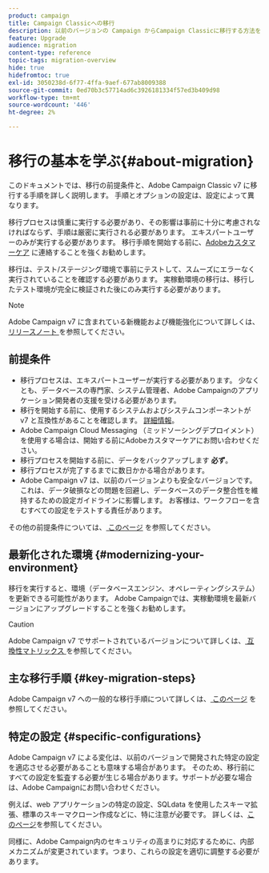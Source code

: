 ```yaml
---
product: campaign
title: Campaign Classicへの移行
description: 以前のバージョンの Campaign からCampaign Classicに移行する方法を説明します
feature: Upgrade
audience: migration
content-type: reference
topic-tags: migration-overview
hide: true
hidefromtoc: true
exl-id: 3050238d-6f77-4ffa-9aef-677ab8009388
source-git-commit: 0ed70b3c57714ad6c3926181334f57ed3b409d98
workflow-type: tm+mt
source-wordcount: '446'
ht-degree: 2%

---
```


# 移行の基本を学ぶ{#about-migration}



このドキュメントでは、移行の前提条件と、Adobe Campaign Classic v7 に移行する手順を詳しく説明します。 手順とオプションの設定は、設定によって異なります。

移行プロセスは慎重に実行する必要があり、その影響は事前に十分に考慮されなければならず、手順は厳密に実行される必要があります。 エキスパートユーザーのみが実行する必要があります。 移行手順を開始する前に、[Adobeカスタマーケア &#x200B;](https://helpx.adobe.com/jp/enterprise/admin-guide.html/enterprise/using/support-for-experience-cloud.ug.html) に連絡することを強くお勧めします。

移行は、テスト/ステージング環境で事前にテストして、スムーズにエラーなく実行されていることを確認する必要があります。 実稼動環境の移行は、移行したテスト環境が完全に検証された後にのみ実行する必要があります。

>[!NOTE]
>
>Adobe Campaign v7 に含まれている新機能および機能強化について詳しくは、[&#x200B; リリースノート &#x200B;](../../rn/using/latest-release.md) を参照してください。


## 前提条件

* 移行プロセスは、エキスパートユーザーが実行する必要があります。 少なくとも、データベースの専門家、システム管理者、Adobe Campaignのアプリケーション開発者の支援を受ける必要があります。
* 移行を開始する前に、使用するシステムおよびシステムコンポーネントが v7 と互換性があることを確認します。 [詳細情報](../../rn/using/compatibility-matrix.md)。
* Adobe Campaign Cloud Messaging （ミッドソーシングデプロイメント）を使用する場合は、開始する前にAdobeカスタマーケアにお問い合わせください。
* 移行プロセスを開始する前に、データをバックアップします **必ず**。
* 移行プロセスが完了するまでに数日かかる場合があります。
* Adobe Campaign v7 は、以前のバージョンよりも安全なバージョンです。これは、データ破損などの問題を回避し、データベースのデータ整合性を維持するための設定ガイドラインに影響します。 お客様は、ワークフローを含むすべての設定をテストする責任があります。

その他の前提条件については、[&#x200B; このページ &#x200B;](../../migration/using/before-starting-migration.md) を参照してください。


## 最新化された環境 {#modernizing-your-environment}

移行を実行すると、環境（データベースエンジン、オペレーティングシステム）を更新できる可能性があります。 Adobe Campaignでは、実稼動環境を最新バージョンにアップグレードすることを強くお勧めします。

>[!CAUTION]
>
>Adobe Campaign v7 でサポートされているバージョンについて詳しくは、[&#x200B; 互換性マトリックス &#x200B;](../../rn/using/compatibility-matrix.md) を参照してください。

## 主な移行手順 {#key-migration-steps}

Adobe Campaign v7 への一般的な移行手順について詳しくは、[&#x200B; このページ &#x200B;](../../migration/using/before-starting-migration.md) を参照してください。


## 特定の設定 {#specific-configurations}

Adobe Campaign v7 による変化は、以前のバージョンで開発された特定の設定を適応させる必要があることも意味する場合があります。 そのため、移行前にすべての設定を監査する必要が生じる場合があります。サポートが必要な場合は、Adobe Campaignにお問い合わせください。

例えば、web アプリケーションの特定の設定、SQLdata を使用したスキーマ拡張、標準のスキーマクローン作成などに、特に注意が必要です。 詳しくは、[このページ](../../migration/using/configuring-your-platform.md)を参照してください。

同様に、Adobe Campaign内のセキュリティの高まりに対応するために、内部メカニズムが変更されています。つまり、これらの設定を適切に調整する必要があります。

